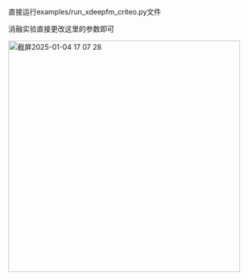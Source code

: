直接运行examples/run_xdeepfm_criteo.py文件



消融实验直接更改这里的参数即可


<img width="460" alt="截屏2025-01-04 17 07 28" src="https://github.com/user-attachments/assets/cfcbf457-fe69-45be-a0a2-fe2583e57821" />
